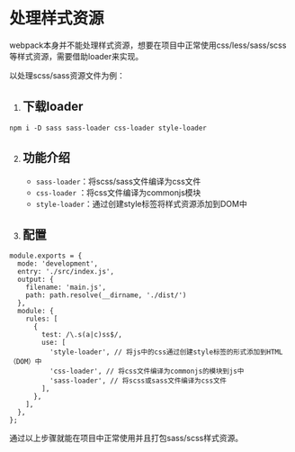# 处理样式资源

webpack本身并不能处理样式资源，想要在项目中正常使用css/less/sass/scss等样式资源，需要借助loader来实现。

以处理scss/sass资源文件为例：

1. ## 下载loader

```text
npm i -D sass sass-loader css-loader style-loader
```

2. ## 功能介绍

   * `sass-loader`：将scss/sass文件编译为css文件
   * `css-loader` ：将css文件编译为commonjs模块
   * `style-loader`：通过创建style标签将样式资源添加到DOM中

3. ## 配置

```
module.exports = {
  mode: 'development',
  entry: './src/index.js',
  output: {
    filename: 'main.js',
    path: path.resolve(__dirname, './dist/')
  },
  module: {
    rules: [
      {
        test: /\.s(a|c)ss$/,
        use: [
          'style-loader', // 将js中的css通过创建style标签的形式添加到HTML（DOM）中
          'css-loader', // 将css文件编译为commonjs的模块到js中
          'sass-loader', // 将scss或sass文件编译为css文件
        ],
      },
    ],
  },
};
```

通过以上步骤就能在项目中正常使用并且打包sass/scss样式资源。
